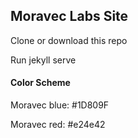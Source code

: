 ## Moravec Labs Site


Clone or download this repo

Run jekyll serve

#### Color Scheme
Moravec blue:  #1D809F

Moravec red:  #e24e42